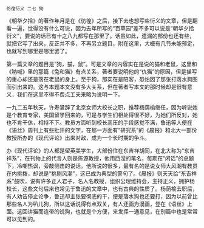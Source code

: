     彷徨衍义 二七 狗 

   《朝华夕拾》的著作年月是在《彷徨》之后，接下去也想写些衍义的文章，但是翻看一遍，觉得没有什么可说，因为去年所写的“百草园”差不多可以说是“朝华夕拾衍义”，要说的话已有十之八九都写在那里了。话虽如此，遗漏的部份也还有些，就把它写了出来，反正并不多，不再另立题目，附在这里，大概有几节未能预定，也就写到哪里是哪里罢了。

   第一篇文章的题目是“狗，猫，鼠”。可是文章的内容实在是说的猫和老鼠，这里和《呐喊》里的那篇《兔和猫》有点关系，著者要说明他的“仇猫”的原因，但是描写的重心却还是落在老鼠的身上。至于狗，那实在是陪客，恐怕因了那张打落水狗图而引出来的。这与本题本文没有多大关系，但在著者写本文的那时候却是很有意义，我们在这里不得不费点工夫来略为说明一下。

   一九二五年秋天，许寿裳辞了北京女师大校长之职，推荐杨荫榆继任，因为听说她是个教育专家，美国留学回来的，可是与学生们相处得很不好，为她们所反对，她也不肯干休，相持不下。教员方面听到校长高压的手段感觉不满，鲁迅等人便在《语丝》周刊上有些批评的文字，在那一方面有“研究系”的《晨报》和北大一部份教授所办的《现代评论》出来对敌，成为一个长时期的争斗。

   办《现代评论》的人都是留英美学生，大部份住在东吉祥胡同，在北大称为“东吉祥系”，在刊物上的代言人则是陈源教授，他用西滢的笔名，每期在“闲话”的总题下，冷嘲热讽，旁敲侧击的说话。他所说的很多，最有名的是说女师大风潮有教员在内挑拨，却说是“挑剔风潮”，这已成为典型的警句了。《晨报》则天天给“东吉祥系”鼓吹，说有许多正人君子，名人名教授，组织公理维持会，主持正义，拥护杨校长，这些文句后来也常见于鲁迅的文章中，也有古典的性质了。杨荫榆去职后，有人劝告停止论争，鲁迅却主张要彻底的干，便是落水狗也还要打，因为以前曾比那些名人为叭儿狗，所以这话说得有点双关，有人还画为漫画，登在《语丝》上面。这回讲猫而连带的说狗，也就是个方便，来发挥一通意见，在别篇中也是常常可以见到的。

